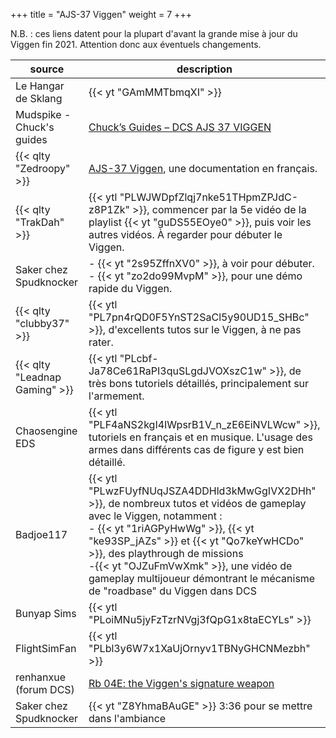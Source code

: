 +++
title = "AJS-37 Viggen"
weight = 7
+++

N.B. : ces liens datent pour la plupart d'avant la grande mise à jour du Viggen fin 2021. Attention donc aux éventuels changements.

source                    | description
------------------------- | -----------
Le Hangar de Sklang       | {{< yt "GAmMMTbmqXI" >}}
Mudspike - Chuck's guides | [Chuck’s Guides – DCS AJS 37 VIGGEN](https://www.mudspike.com/chucks-guides-dcs-ajs-37-viggen/)
{{< qlty "Zedroopy" >}}   | [AJS-37 Viggen](http://wiki.zedroopy.net/doku.php?id=ajs-37_viggen), une documentation en français.
{{< qlty "TrakDah" >}}    | {{< ytl "PLWJWDpfZlqj7nke51THpmZPJdC-z8P1Zk" >}}, commencer par la 5e vidéo de la playlist {{< yt "guDS55EOye0" >}}, puis voir les autres vidéos. À regarder pour débuter le Viggen.
Saker chez Spudknocker    | - {{< yt "2s95ZffnXV0" >}}, à voir pour débuter.<br />- {{< yt "zo2do99MvpM" >}}, pour une démo rapide du Viggen.
{{< qlty "clubby37" >}}   | {{< ytl "PL7pn4rQD0F5YnST2SaCl5y90UD15_SHBc" >}}, d'excellents tutos sur le Viggen, à ne pas rater.
{{< qlty "Leadnap Gaming" >}} | {{< ytl "PLcbf-Ja78Ce61RaPI3quSLgdJVOXszC1w" >}}, de très bons tutoriels détaillés, principalement sur l'armement.
Chaosengine EDS           | {{< ytl "PLF4aNS2kgI4IWpsrB1V_n_zE6EiNVLWcw" >}}, tutoriels en français et en musique. L'usage des armes dans différents cas de figure y est bien détaillé.
Badjoe117                 | {{< ytl "PLwzFUyfNUqJSZA4DDHld3kMwGgIVX2DHh" >}}, de nombreux tutos et vidéos de gameplay avec le Viggen, notamment :<br />- {{< yt "1riAGPyHwWg" >}}, {{< yt "ke93SP_jAZs" >}} et {{< yt "Qo7keYwHCDo" >}}, des playthrough de missions<br />-{{< yt "OJZuFmVwXmk" >}}, une vidéo de gameplay multijoueur démontrant le mécanisme de "roadbase" du Viggen dans DCS
Bunyap Sims               | {{< ytl "PLoiMNu5jyFzTzrNVgj3fQpG1x8taECYLs" >}}
FlightSimFan              | {{< ytl "PLbl3y6W7x1XaUjOrnyv1TBNyGHCNMezbh" >}}
renhanxue (forum DCS)     | [Rb 04E: the Viggen's signature weapon](https://forums.eagle.ru/topic/150023-rb-04e-the-viggens-signature-weapon/)
Saker chez Spudknocker    | {{< yt "Z8YhmaBAuGE" >}} 3:36 pour se mettre dans l'ambiance
